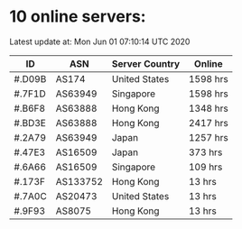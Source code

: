 # 10 online servers:

Latest update at: Mon Jun 01 07:10:14 UTC 2020

| ID | ASN | Server Country | Online |
| -- | --- | -------------- | ------ |
| #.D09B | AS174 | United States | 1598 hrs |
| #.7F1D | AS63949 | Singapore | 1598 hrs |
| #.B6F8 | AS63888 | Hong Kong | 1348 hrs |
| #.BD3E | AS63888 | Hong Kong | 2417 hrs |
| #.2A79 | AS63949 | Japan | 1257 hrs |
| #.47E3 | AS16509 | Japan | 373 hrs |
| #.6A66 | AS16509 | Singapore | 109 hrs |
| #.173F | AS133752 | Hong Kong | 13 hrs |
| #.7A0C | AS20473 | United States | 13 hrs |
| #.9F93 | AS8075 | Hong Kong | 13 hrs |

